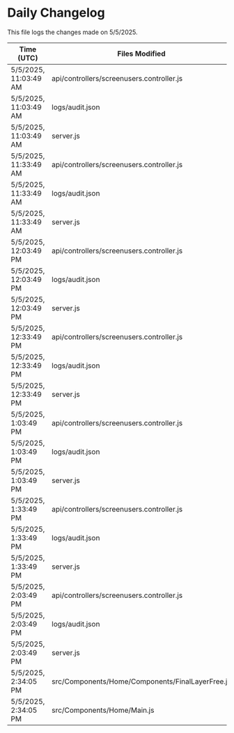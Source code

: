 # Daily Changelog

This file logs the changes made on 5/5/2025.

| Time (UTC)             | Files Modified                    | Changes (Addition/Deletion) |
|------------------------|-----------------------------------|-----------------------------|
| 5/5/2025, 11:03:49 AM | api/controllers/screenusers.controller.js | 4 Additions & 4 Deletions |
| 5/5/2025, 11:03:49 AM | logs/audit.json | 15 Additions & 15 Deletions |
| 5/5/2025, 11:03:49 AM | server.js | 29 Additions & 28 Deletions |
| 5/5/2025, 11:33:49 AM | api/controllers/screenusers.controller.js | 4 Additions & 4 Deletions|
| 5/5/2025, 11:33:49 AM | logs/audit.json | 15 Additions & 15 Deletions|
| 5/5/2025, 11:33:49 AM | server.js | 29 Additions & 28 Deletions|
| 5/5/2025, 12:03:49 PM | api/controllers/screenusers.controller.js | 4 Additions & 4 Deletions|
| 5/5/2025, 12:03:49 PM | logs/audit.json | 15 Additions & 15 Deletions|
| 5/5/2025, 12:03:49 PM | server.js | 29 Additions & 28 Deletions|
| 5/5/2025, 12:33:49 PM | api/controllers/screenusers.controller.js | 4 Additions & 4 Deletions|
| 5/5/2025, 12:33:49 PM | logs/audit.json | 15 Additions & 15 Deletions|
| 5/5/2025, 12:33:49 PM | server.js | 29 Additions & 28 Deletions|
| 5/5/2025, 1:03:49 PM | api/controllers/screenusers.controller.js | 4 Additions & 4 Deletions|
| 5/5/2025, 1:03:49 PM | logs/audit.json | 15 Additions & 15 Deletions|
| 5/5/2025, 1:03:49 PM | server.js | 29 Additions & 28 Deletions|
| 5/5/2025, 1:33:49 PM | api/controllers/screenusers.controller.js | 4 Additions & 4 Deletions|
| 5/5/2025, 1:33:49 PM | logs/audit.json | 15 Additions & 15 Deletions|
| 5/5/2025, 1:33:49 PM | server.js | 29 Additions & 28 Deletions|
| 5/5/2025, 2:03:49 PM | api/controllers/screenusers.controller.js | 4 Additions & 4 Deletions|
| 5/5/2025, 2:03:49 PM | logs/audit.json | 15 Additions & 15 Deletions|
| 5/5/2025, 2:03:49 PM | server.js | 29 Additions & 28 Deletions|
| 5/5/2025, 2:34:05 PM | src/Components/Home/Components/FinalLayerFree.js | 1 Additions & 0 Deletions|
| 5/5/2025, 2:34:05 PM | src/Components/Home/Main.js | 24 Additions & 20 Deletions|

